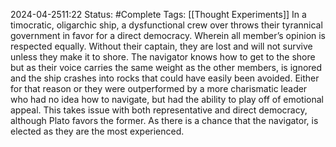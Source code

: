 2024-04-2511:22
Status: #Complete 
Tags: [[Thought Experiments]]
In a timocratic, oligarchic ship, a dysfunctional crew over throws their tyrannical government in favor for a direct democracy. Wherein all member’s opinion is respected equally. Without their captain, they are lost and will not survive unless they make it to shore. The navigator knows how to get to the shore but as their voice carries the same weight as the other members, is ignored and the ship crashes into rocks that could have easily been avoided. Either for that reason or they were outperformed by a more charismatic leader who had no idea how to navigate, but had the ability to play off of emotional appeal. This takes issue with both representative and direct democracy, although Plato favors the former. As there is a chance that the navigator, is elected as they are the most experienced.